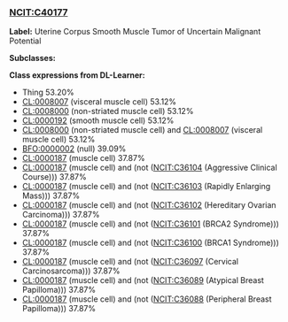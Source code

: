 
### [NCIT:C40177](http://purl.obolibrary.org/obo/NCIT_C40177)
**Label:** Uterine Corpus Smooth Muscle Tumor of Uncertain Malignant Potential

**Subclasses:** 

**Class expressions from DL-Learner:**

- Thing 53.20%
- [CL:0008007](http://purl.obolibrary.org/obo/CL_0008007) (visceral muscle cell) 53.12%
- [CL:0008000](http://purl.obolibrary.org/obo/CL_0008000) (non-striated muscle cell) 53.12%
- [CL:0000192](http://purl.obolibrary.org/obo/CL_0000192) (smooth muscle cell) 53.12%
- [CL:0008000](http://purl.obolibrary.org/obo/CL_0008000) (non-striated muscle cell) and [CL:0008007](http://purl.obolibrary.org/obo/CL_0008007) (visceral muscle cell) 53.12%
- [BFO:0000002](http://purl.obolibrary.org/obo/BFO_0000002) (null) 39.09%
- [CL:0000187](http://purl.obolibrary.org/obo/CL_0000187) (muscle cell) 37.87%
- [CL:0000187](http://purl.obolibrary.org/obo/CL_0000187) (muscle cell) and (not ([NCIT:C36104](http://purl.obolibrary.org/obo/NCIT_C36104) (Aggressive Clinical Course))) 37.87%
- [CL:0000187](http://purl.obolibrary.org/obo/CL_0000187) (muscle cell) and (not ([NCIT:C36103](http://purl.obolibrary.org/obo/NCIT_C36103) (Rapidly Enlarging Mass))) 37.87%
- [CL:0000187](http://purl.obolibrary.org/obo/CL_0000187) (muscle cell) and (not ([NCIT:C36102](http://purl.obolibrary.org/obo/NCIT_C36102) (Hereditary Ovarian Carcinoma))) 37.87%
- [CL:0000187](http://purl.obolibrary.org/obo/CL_0000187) (muscle cell) and (not ([NCIT:C36101](http://purl.obolibrary.org/obo/NCIT_C36101) (BRCA2 Syndrome))) 37.87%
- [CL:0000187](http://purl.obolibrary.org/obo/CL_0000187) (muscle cell) and (not ([NCIT:C36100](http://purl.obolibrary.org/obo/NCIT_C36100) (BRCA1 Syndrome))) 37.87%
- [CL:0000187](http://purl.obolibrary.org/obo/CL_0000187) (muscle cell) and (not ([NCIT:C36097](http://purl.obolibrary.org/obo/NCIT_C36097) (Cervical Carcinosarcoma))) 37.87%
- [CL:0000187](http://purl.obolibrary.org/obo/CL_0000187) (muscle cell) and (not ([NCIT:C36089](http://purl.obolibrary.org/obo/NCIT_C36089) (Atypical Breast Papilloma))) 37.87%
- [CL:0000187](http://purl.obolibrary.org/obo/CL_0000187) (muscle cell) and (not ([NCIT:C36088](http://purl.obolibrary.org/obo/NCIT_C36088) (Peripheral Breast Papilloma))) 37.87%


